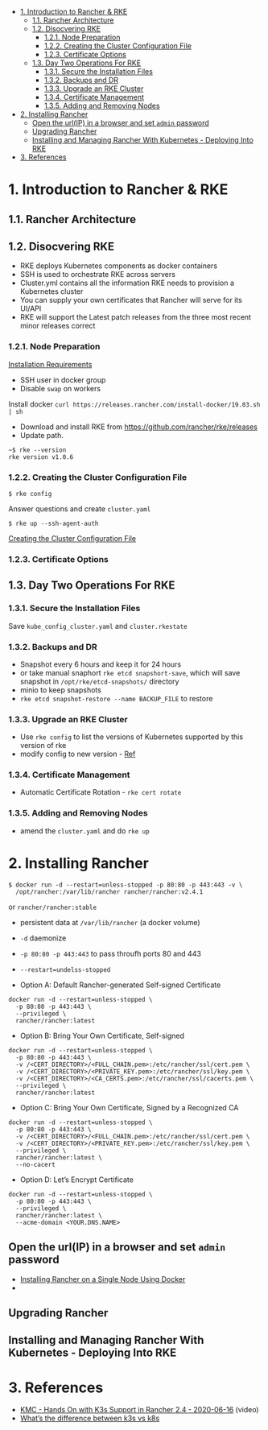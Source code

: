 

- [1. Introduction to Rancher & RKE](#1-introduction-to-rancher--rke)
  - [1.1. Rancher Architecture](#11-rancher-architecture)
  - [1.2. Disocvering RKE](#12-disocvering-rke)
    - [1.2.1. Node Preparation](#121-node-preparation)
    - [1.2.2. Creating the Cluster Configuration File](#122-creating-the-cluster-configuration-file)
    - [1.2.3. Certificate Options](#123-certificate-options)
  - [1.3. Day Two Operations For RKE](#13-day-two-operations-for-rke)
    - [1.3.1. Secure the Installation Files](#131-secure-the-installation-files)
    - [1.3.2. Backups and DR](#132-backups-and-dr)
    - [1.3.3. Upgrade an RKE Cluster](#133-upgrade-an-rke-cluster)
    - [1.3.4. Certificate Management](#134-certificate-management)
    - [1.3.5. Adding and Removing Nodes](#135-adding-and-removing-nodes)
- [2. Installing Rancher](#2-installing-rancher)
  - [Open the url(IP) in a browser and set `admin` password](#open-the-urlip-in-a-browser-and-set-admin-password)
  - [Upgrading Rancher](#upgrading-rancher)
  - [Installing and Managing Rancher With Kubernetes - Deploying Into RKE](#installing-and-managing-rancher-with-kubernetes---deploying-into-rke)
- [3. References](#3-references)


# 1. Introduction to Rancher & RKE

## 1.1. Rancher Architecture

## 1.2. Disocvering RKE

- RKE deploys Kubernetes components as docker containers
- SSH is used to orchestrate RKE across servers
- Cluster.yml contains all the information RKE needs to provision a Kubernetes cluster
- You can supply your own certificates that Rancher will serve for its UI/API
- RKE will support the Latest patch releases from the three most recent minor releases correct

### 1.2.1. Node Preparation

[Installation Requirements](https://rancher.com/docs/rancher/v2.x/en/installation/requirements/)

- SSH user in docker group
- Disable `swap` on workers

Install docker
`curl https://releases.rancher.com/install-docker/19.03.sh | sh`

- Download and install RKE from https://github.com/rancher/rke/releases
- Update path.

```
~$ rke --version
rke version v1.0.6
```

### 1.2.2. Creating the Cluster Configuration File
```
$ rke config
```
Answer questions and create `cluster.yaml`

```
$ rke up --ssh-agent-auth
```

[Creating the Cluster Configuration File](https://rancher.com/docs/rke/latest/en/installation/#using-rke-config)

### 1.2.3. Certificate Options

## 1.3. Day Two Operations For RKE

### 1.3.1. Secure the Installation Files

Save `kube_config_cluster.yaml` and `cluster.rkestate`

### 1.3.2. Backups and DR

- Snapshot every 6 hours and keep it for 24 hours
- or take manual snaphort `rke etcd snapshort-save`, which will save snapshot in `/opt/rke/etcd-snapshots/` directory
- minio to keep snapshots
- `rke etcd snapshot-restore --name BACKUP_FILE` to restore

### 1.3.3. Upgrade an RKE Cluster

- Use `rke config` to list the versions of Kubernetes supported by this version of rke
- modify config to new version - [Ref](https://rancher.com/docs/rke/latest/en/upgrades/#upgrading-kubernetes)

### 1.3.4. Certificate Management

- Automatic Certificate Rotation - `rke cert rotate`

### 1.3.5. Adding and Removing Nodes

- amend the `cluster.yaml` and do `rke up`

# 2. Installing Rancher

```
$ docker run -d --restart=unless-stopped -p 80:80 -p 443:443 -v \
  /opt/rancher:/var/lib/rancher rancher/rancher:v2.4.1
```

or `rancher/rancher:stable`

- persistent data at `/var/lib/rancher` (a docker volume)
- `-d` daemonize
- `-p 80:80 -p 443:443` to pass throufh ports 80 and 443
- `--restart=undelss-stopped` 

- Option A: Default Rancher-generated Self-signed Certificate
```
docker run -d --restart=unless-stopped \
  -p 80:80 -p 443:443 \
  --privileged \
  rancher/rancher:latest
```

- Option B: Bring Your Own Certificate, Self-signed
```
docker run -d --restart=unless-stopped \
  -p 80:80 -p 443:443 \
  -v /<CERT_DIRECTORY>/<FULL_CHAIN.pem>:/etc/rancher/ssl/cert.pem \
  -v /<CERT_DIRECTORY>/<PRIVATE_KEY.pem>:/etc/rancher/ssl/key.pem \
  -v /<CERT_DIRECTORY>/<CA_CERTS.pem>:/etc/rancher/ssl/cacerts.pem \
  --privileged \
  rancher/rancher:latest
```

- Option C: Bring Your Own Certificate, Signed by a Recognized CA

```
docker run -d --restart=unless-stopped \
  -p 80:80 -p 443:443 \
  -v /<CERT_DIRECTORY>/<FULL_CHAIN.pem>:/etc/rancher/ssl/cert.pem \
  -v /<CERT_DIRECTORY>/<PRIVATE_KEY.pem>:/etc/rancher/ssl/key.pem \
  --privileged \
  rancher/rancher:latest \
  --no-cacert
```

- Option D: Let’s Encrypt Certificate
```
docker run -d --restart=unless-stopped \
  -p 80:80 -p 443:443 \
  --privileged \
  rancher/rancher:latest \
  --acme-domain <YOUR.DNS.NAME>
```

## Open the url(IP) in a browser and set `admin` password
  
- [Installing Rancher on a Single Node Using Docker](https://rancher.com/docs/rancher/v2.x/en/installation/other-installation-methods/single-node-docker/)
- 

## Upgrading Rancher

## Installing and Managing Rancher With Kubernetes - Deploying Into RKE



# 3. References
- [KMC - Hands On with K3s Support in Rancher 2.4 - 2020-06-16](https://www.youtube.com/watch?v=7tPseWagth8) (video)
- [What’s the difference between k3s vs k8s](https://www.civo.com/blog/k8s-vs-k3s)